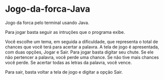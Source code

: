 # Jogo-da-forca-Java
Jogo da forca pelo terminal usando Java.

Para jogar basta seguir as intruções que o programa exibe.

Você escolhe um tema, em seguida a dificuldade, que representa o total de chances que você terá para acertar a palavra.
A tela de jogo é apresentada, com duas opções, Jogar e Sair.
Para jogar basta digitar seu chute. Se ele não pertencer a palavra, você perde uma chance.
Se não tive mais chances você perde. Se acertar todas as letras da palavra, você vence.

Para sair, basta voltar a tela de jogo e digitar a opção Sair.
